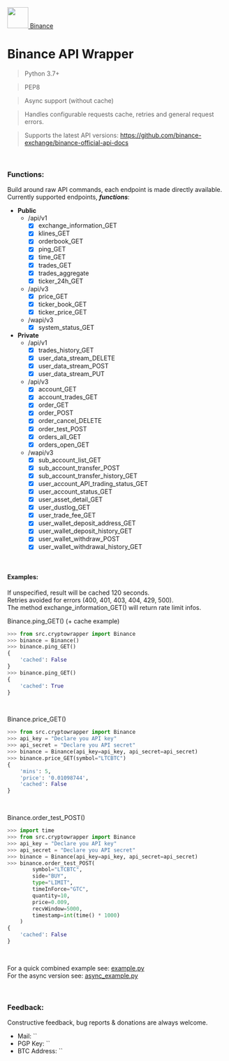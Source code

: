 <a href="https://www.binance.com"> 
  <img src="https://i.postimg.cc/3RgrL9b9/download.jpg" width="48"> Binance
</a>

# Binance API Wrapper

> Python 3.7+<br/>

> PEP8<br/>

> Async support (without cache)<br/>

> Handles configurable requests cache, retries and general request errors.<br/>

> Supports the latest API versions: https://github.com/binance-exchange/binance-official-api-docs

<br/>

### Functions:

Build around raw API commands, each endpoint is made directly available.<br/>
Currently supported endpoints, **_functions_**:<br/>

  * **Public**
    - /api/v1
      * [x] exchange_information_GET
      * [x] klines_GET
      * [x] orderbook_GET
      * [x] ping_GET
      * [x] time_GET
      * [x] trades_GET
      * [x] trades_aggregate
      * [x] ticker_24h_GET
    - /api/v3
      * [x] price_GET
      * [x] ticker_book_GET
      * [x] ticker_price_GET
    - /wapi/v3
      * [x] system_status_GET
  * **Private**
    - /api/v1
      * [x] trades_history_GET
      * [x] user_data_stream_DELETE
      * [x] user_data_stream_POST
      * [x] user_data_stream_PUT
    - /api/v3
      * [x] account_GET
      * [x] account_trades_GET
      * [x] order_GET
      * [x] order_POST
      * [x] order_cancel_DELETE
      * [x] order_test_POST
      * [x] orders_all_GET
      * [x] orders_open_GET
    - /wapi/v3
      * [x] sub_account_list_GET
      * [x] sub_account_transfer_POST
      * [x] sub_account_transfer_history_GET
      * [x] user_account_API_trading_status_GET
      * [x] user_account_status_GET
      * [x] user_asset_detail_GET
      * [x] user_dustlog_GET
      * [x] user_trade_fee_GET
      * [x] user_wallet_deposit_address_GET
      * [x] user_wallet_deposit_history_GET
      * [x] user_wallet_withdraw_POST
      * [x] user_wallet_withdrawal_history_GET

<br/>

#### Examples:

If unspecified, result will be cached 120 seconds.<br/>
Retries avoided for errors (400, 401, 403, 404, 429, 500).<br/>
The method exchange_information_GET() will return rate limit infos.<br/>

Binance.ping_GET() (+ cache example)
```python
>>> from src.cryptowrapper import Binance
>>> binance = Binance()
>>> binance.ping_GET()
{
    'cached': False
}
>>> binance.ping_GET()
{
    'cached': True
}
```

<br/>

Binance.price_GET()
```python
>>> from src.cryptowrapper import Binance
>>> api_key = "Declare you API key"
>>> api_secret = "Declare you API secret"
>>> binance = Binance(api_key=api_key, api_secret=api_secret)
>>> binance.price_GET(symbol="LTCBTC")
{
    'mins': 5,
    'price': '0.01098744',
    'cached': False
}
```

<br/>

Binance.order_test_POST()
```python
>>> import time
>>> from src.cryptowrapper import Binance
>>> api_key = "Declare you API key"
>>> api_secret = "Declare you API secret"
>>> binance = Binance(api_key=api_key, api_secret=api_secret)
>>> binance.order_test_POST(
        symbol="LTCBTC",
        side="BUY",
        type="LIMIT",
        timeInForce="GTC",
        quantity=10,
        price=0.009,
        recvWindow=5000,
        timestamp=int(time() * 1000)
    )
{
    'cached': False
}
```

<br/>

For a quick combined example see: [example.py](/test/example.py)<br/>
For the async version see: [async_example.py](/test/async_example.py)

<br/>

### Feedback:
Constructive feedback, bug reports & donations are always welcome.
* Mail: ``
* PGP Key: ``
* BTC Address: ``


